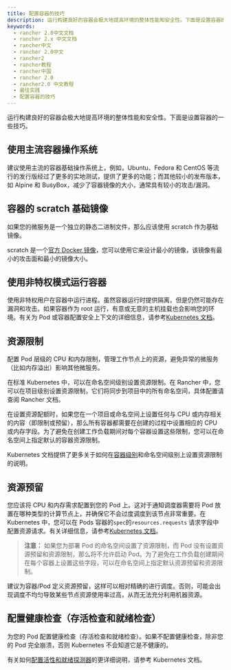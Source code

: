 ```yaml
---
title: 配置容器的技巧
description: 运行构建良好的容器会极大地提高环境的整体性能和安全性。下面是设置容器的一些技巧。如果可能，您应该尝试在通用的容器基础操作系统上进行标准化。较小的发布版本，如 Alpine 和 BusyBox，减少了容器镜像的大小，通常具有较小的攻击/漏洞Ubuntu、Fedora 和 CentOS 等流行的发行版经过了更多的实地测试，提供了更多的功能。
keywords:
  - rancher 2.0中文文档
  - rancher 2.x 中文文档
  - rancher中文
  - rancher 2.0中文
  - rancher2
  - rancher教程
  - rancher中国
  - rancher 2.0
  - rancher2.0 中文教程
  - 最佳实践
  - 配置容器的技巧
---
```


运行构建良好的容器会极大地提高环境的整体性能和安全性。下面是设置容器的一些技巧。

## 使用主流容器操作系统

建议使用主流的容器基础操作系统上，例如，Ubuntu、Fedora 和 CentOS 等流行的发行版经过了更多的实地测试，提供了更多的功能；而其他较小的发布版本，如 Alpine 和 BusyBox，减少了容器镜像的大小，通常具有较小的攻击/漏洞。

## 容器的 scratch 基础镜像

如果您的微服务是一个独立的静态二进制文件，那么应该使用 scratch 作为基础镜像。

scratch 是一个[官方 Docker 镜像](https://hub.docker.com/_/scratch)，您可以使用它来设计最小的镜像，该镜像有最小的攻击面和最小的镜像大小。

## 使用非特权模式运行容器

使用非特权用户在容器中运行进程。虽然容器运行时提供隔离，但是仍然可能存在漏洞和攻击。如果容器作为 root 运行，有意或无意的主机挂载也会影响您的环境。有关为 Pod 或容器配置安全上下文的详细信息，请参考[Kubernetes 文档](https://kubernetes.io/docs/tasks/configure-pod-container/security-context)。

## 资源限制

配置 Pod 层级的 CPU 和内存限制，管理工作节点上的资源，避免异常的微服务（比如内存溢出）影响其他微服务。

在标准 Kubernetes 中，可以在命名空间级别设置资源限制。在 Rancher 中，您可以在项目级别设置资源限制，它们将同步到项目中的所有命名空间，具体配置请查阅 Rancher 文档。

在设置资源配额时，如果您在一个项目或命名空间上设置任何与 CPU 或内存相关的内容（即限制或预留），那么所有容器都需要在创建的过程中设置相应的 CPU 或内存字段。为了避免在创建工作负载期间对每个容器设置这些限制，您可以在命名空间上指定默认的容器资源限制。

Kubernetes 文档提供了更多关于如何在[容器级别](https://kubernetes.io/docs/concepts/configuration/manage-compute-resources-container/#resource-requests-and-limits-of-pod-and-container)和命名空间级别上设置资源限制的说明。

## 资源预留

您应该将 CPU 和内存需求配置到您的 Pod 上。这对于通知调度器需要将 Pod 放置在哪种类型的计算节点上，并确保它不会过度调度到该节点非常重要。在 Kubernetes 中，您可以在 Pods 容器的`spec`的`resources.requests` 请求字段中配置资源请求。有关详细信息，请参考[Kubernetes 文档](https://kubernetes.io/docs/concepts/configuration/manage-compute-resources-container/#resource-requests-and-limits-of-pod-and-container)。

> **注意：** 如果您为部署 Pod 的命名空间设置了资源限制，而 Pod 没有设置资源预留和资源限制，那么将不允许启动 Pod。为了避免在工作负载创建期间在每个容器上设置这些字段，可以在命名空间上指定默认资源预留和资源限制。

建议为容器/Pod 定义资源预留，这样可以相对精确的进行调度。否则，可能会出现调度不均匀导致某些节点资源使用率过高，从而无法充分利用机器资源。

## 配置健康检查（存活检查和就绪检查）

为您的 Pod 配置健康检查（存活检查和就绪检查）。如果不配置健康检查，除非您的 Pod 完全崩溃，否则 Kubernetes 不会知道它是不健康的。

有关如何[配置活性和就绪探测器](https://kubernetes.io/docs/tasks/configure-pod-container/)的更详细说明，请参考 Kubernetes 文档。
